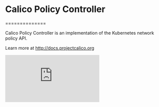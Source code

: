 # Calico Policy Controller
==============

Calico Policy Controller is an implementation of the Kubernetes network policy API.

Learn more at http://docs.projectcalico.org

[![Analytics](https://kubernetes-site.appspot.com/UA-36037335-10/GitHub/cluster/addons/calico-policy-controller/README.md?pixel)]()
